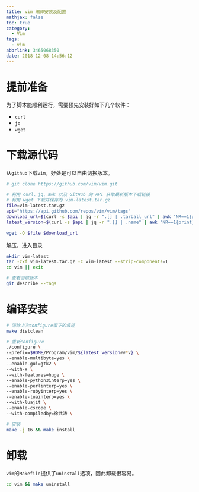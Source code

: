 ```yaml
---
title: vim 编译安装及配置
mathjax: false
toc: true
category:
  - Vim
tags:
  - vim
abbrlink: 3465068350
date: 2018-12-08 14:56:12
---
```

# 提前准备
为了脚本能顺利运行，需要预先安装好如下几个软件：
- `curl`
- `jq`
- `wget`

# 下载源代码
从`github`下载`vim`，好处是可以自由切换版本。
```bash
# git clone https://github.com/vim/vim.git

# 利用 curl、jq、awk 以及 GitHub 的 API 获取最新版本下载链接
# 利用 wget 下载并保存为 vim-latest.tar.gz
file=vim-latest.tar.gz
api="https://api.github.com/repos/vim/vim/tags"
download_url=$(curl -s $api | jq -r ".[] | .tarball_url" | awk 'NR==1{print}')
latest_version=$(curl -s $api | jq -r ".[] | .name" | awk 'NR==1{print}')

wget -O $file $download_url
```

解压，进入目录
```bash
mkdir vim-latest
tar -zxf vim-latest.tar.gz -C vim-latest --strip-components=1
cd vim || exit

# 查看当前版本
git describe --tags
```

# 编译安装
```bash
# 清除上次configure留下的痕迹
make distclean

# 重新configure
./configure \
--prefix=$HOME/Program/vim/${latest_version##*v} \
--enable-multibyte=yes \
--enable-gui=gtk2 \
--with-x \
--with-features=huge \
--enable-python3interp=yes \
--enable-perlinterp=yes \
--enable-rubyinterp=yes \
--enable-luainterp=yes \
--with-luajit \
--enable-cscope \
--with-compiledby=徐武涛 \

# 安装
make -j 16 && make install
```

# 卸载
`vim`的`Makefile`提供了`uninstall`选项，因此卸载很容易。
```bash
cd vim && make uninstall
```
